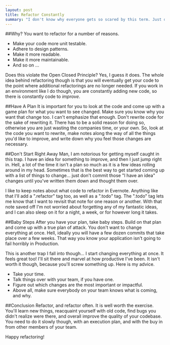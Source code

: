 ```yaml
---
layout: post
title: Refactor Constantly
summary: "I don't know why everyone gets so scared by this term. Just do it already."
---
```


##Why?
You want to refactor for a number of reasons. 

- Make your code more unit testable.
- Adhere to design patterns.
- Make it more readable.
- Make it more maintainable.
- And so on ...

Does this violate the Open Closed Principle? Yes, I guess it does. The whole idea behind refactoring though is that you will eventually get your code to the point where additional refactorings are no longer needed. If you work in an environment like I do though, you are constantly adding new code, so there is constantly code to *improve*. 

##Have A Plan
It is important for you to look at the code and come up with a game plan for what you want to see changed. Make sure you know why you want that change too. I can't emphasize that enough. Don't rewrite code for the sake of rewriting it. There has to be a solid reason for doing so, otherwise you are just wasting the companies time, or your own. So, look at the code you want to rewrite, make notes along the way of all the things you'd like to improve, and write down why you feel those changes are necessary.

##Don't Start Right Away
Man, I am notorious for getting myself caught in this trap. I have an idea for something to improve, and then I just jump right in. Hell, a lot of the time it isn't a plan so much as it is a few ideas rolling around in my head. Sometimes that is the best way to get started coming up with a list of things to change... just don't commit those "I have an idea" changes until you've written them down and thought them over. 

I like to keep notes about what code to refactor in Evernote. Anything like that I'll add a ".refactor" tag too, as well as a ".todo" tag. The ".todo" tag lets me know that I want to revisit that note for one reason or another. With that note saved off I'm not worried about forgetting any of my fantastic ideas, and I can also sleep on it for a night, a week, or for however long it takes.

##Baby Steps
After you have your plan, take baby steps. Build on that plan and come up with a true plan of attack. You don't want to change everything at once. Hell, ideally you will have a few dozen commits that take place over a few weeks. That way you know your application isn't going to fail horribly in Production. 

This is another trap I fall into though... I start changing everything at once. It feels great too! I'll sit there and marvel at how productive I've been. It isn't worth it though, because you'll screw something up. Here is my advice.

- Take your time.
- Talk things over with your team, if you have one.
- Figure out which changes are the most important or impactful.
- Above all, make sure everybody on your team knows what is coming, and why.

##Conclusion
Refactor, and refactor often. It is well worth the exercise. You'll learn new things, reacquaint yourself with old code, find bugs you didn't realize were there, and overall improve the quality of your codebase. You need to do it slowly though, with an execution plan, and with the buy in from other members of your team.

Happy refactoring!